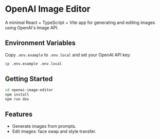 # OpenAI Image Editor

A minimal React + TypeScript + Vite app for generating and editing images using OpenAI's Image API.

## Environment Variables
Copy `.env.example` to `.env.local` and set your OpenAI API key:
```bash
cp .env.example .env.local
```

## Getting Started
```bash
cd openai-image-editor
npm install
npm run dev
```

## Features
- Generate images from prompts.
- Edit images: face swap and style transfer.
